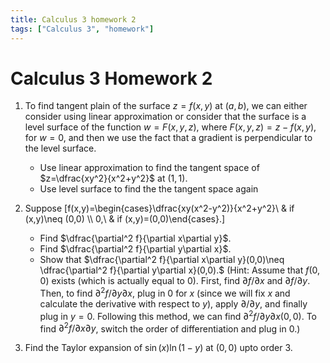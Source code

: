 ```yaml
---
title: Calculus 3 homework 2
tags: ["Calculus 3", "homework"]
---
```


# Calculus 3 Homework 2

1. To find tangent plain of the surface $z=f(x,y)$ at $(a,b)$, we can either consider using linear approximation or consider that the surface is a level surface of the function $w=F(x,y,z)$, where $F(x,y,z)=z-f(x,y)$, for $w=0$, and then we use the fact that a gradient is perpendicular to the level surface.
	* Use linear approximation to find the tangent space of $z=\dfrac{xy^2}{x^2+y^2}$ at $(1,1)$.
	* Use level surface to find the the tangent space again

2. Suppose
	\[f(x,y)=\begin{cases}\dfrac{xy(x^2-y^2)}{x^2+y^2}\ & if (x,y)\neq (0,0) \\\ 0,\ & if (x,y)=(0,0)\end{cases}.\]
	* Find $\dfrac{\partial^2 f}{\partial x\partial y}$.
	* Find $\dfrac{\partial^2 f}{\partial y\partial x}$.
	* Show that $\dfrac{\partial^2 f}{\partial x\partial y}(0,0)\neq \dfrac{\partial^2 f}{\partial y\partial x}(0,0).$
	(Hint: Assume that $f(0,0)$ exists (which is actually equal to $0$). First, find $\partial f/\partial x$ and $\partial f/\partial y$. Then, to find $\partial^2 f/\partial y\partial x$, plug in $0$ for $x$ (since we will fix $x$ and calculate the derivative with respect to $y$), apply $\partial/\partial y$, and finally plug in $y=0$. Following this method, we can find $\partial^2 f/\partial y\partial x(0,0)$. To find $\partial^2 f/\partial x\partial y$, switch the order of differentiation and plug in $0$.)

4. Find the Taylor expansion of $\sin(x)\ln(1-y)$ at $(0,0)$ upto order 3.